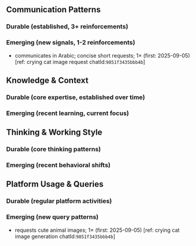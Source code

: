 ## Communication Patterns
### Durable (established, 3+ reinforcements)

### Emerging (new signals, 1-2 reinforcements)
- communicates in Arabic; concise short requests; 1× (first: 2025-09-05) [ref: crying cat image request chatId:`9851f3435bbb4b`]

## Knowledge & Context
### Durable (core expertise, established over time)

### Emerging (recent learning, current focus)

## Thinking & Working Style
### Durable (core thinking patterns)

### Emerging (recent behavioral shifts)

## Platform Usage & Queries
### Durable (regular platform activities)

### Emerging (new query patterns)
- requests cute animal images; 1× (first: 2025-09-05) [ref: crying cat image generation chatId:`9851f3435bbb4b`]